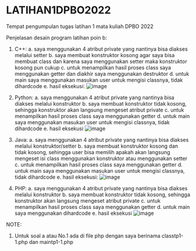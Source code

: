 # LATIHAN1DPBO2022
Tempat pengumpulan tugas latihan 1 mata kuliah DPBO 2022

Penjelasan desain program latihan poin b:
1. C++:
    a. saya menggunakan 4 atribut private yang nantinya bisa diakses melalui setter
    b. saya membuat konstruktor kosong agar saya bisa membuat class dan karena saya menggunakan setter maka konstruktor kosong pun cukup
    c. untuk menampilkan hasil proses class saya menggunakan getter dan diakhir saya menggunakan destruktor
    d. untuk main saya menggunakan masukan user untuk mengisi classnya, tidak dihardcode
    e. hasil eksekusi:
    ![image](https://user-images.githubusercontent.com/99600360/153910053-f64d73f1-539f-4dba-b763-ec04529b4eea.png)

2. Python:
    a. saya menggunakan 4 atribut private yang nantinya bisa diakses melalui konstruktor
    b. saya membuat konstruktor tidak kosong, sehingga konstruktor akan langsung mengeset atribut private
    c. untuk menampilkan hasil proses class saya menggunakan getter
    d. untuk main saya menggunakan masukan user untuk mengisi classnya, tidak dihardcode
    e. hasil eksekusi
    ![image](https://user-images.githubusercontent.com/99600360/153910177-e119ea57-73f6-4187-830c-72dbdad9bb9e.png)

3. Java:
    a. saya menggunakan 4 atribut private yang nantinya bisa diakses melalui konstruktor/setter
    b. saya membuat konstruktor kosong dan tidak kosong, sehingga user bisa memilih apakah akan langsung mengeset isi class menggunakan konstruktor atau menggunakan setter
    c. untuk menampilkan hasil proses class saya menggunakan getter
    d. untuk main saya menggunakan masukan user untuk mengisi classnya, tidak dihardcode
    e. hasil eksekusi:
    ![image](https://user-images.githubusercontent.com/99600360/153910386-d3bcfad2-4d3d-4060-830d-865d42ce517a.png)

4. PHP:
    a. saya menggunakan 4 atribut private yang nantinya bisa diakses melalui konstruktor
    b. saya membuat konstruktor tidak kosong, sehingga konstruktor akan langsung mengeset atribut private
    c. untuk menampilkan hasil proses class saya menggunakan getter
    d. untuk main saya menggunakan dihardcode
    e. hasil eksekusi
    ![image](https://user-images.githubusercontent.com/99600360/153910642-0e24280e-870a-4bca-a349-668c4860c184.png)


NOTE:
1. Untuk soal a atau No.1 ada di file php dengan saya berinama classtp1-1.php dan maintp1-1.php
